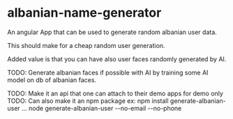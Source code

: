 # albanian-name-generator

An angular App that can be used to generate random albanian user data. 

This should make for a cheap random user generation. 

Added value is that you can have also user faces randomly generated by AI.

TODO: Generate albanian faces if possible with AI by training some AI model on db of albanian faces.

TODO: Make it an api that one can attach to their demo apps for demo only
TODO: Can also make it an npm package ex: npm install generate-albanian-user ... node generate-albanian-user --no-email --no-phone
